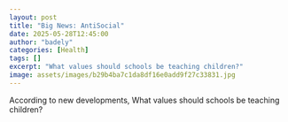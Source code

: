```yaml
---
layout: post
title: "Big News: AntiSocial"
date: 2025-05-28T12:45:00
author: "badely"
categories: [Health]
tags: []
excerpt: "What values should schools be teaching children?"
image: assets/images/b29b4ba7c1da8df16e0add9f27c33831.jpg
---
```


According to new developments, What values should schools be teaching children?

